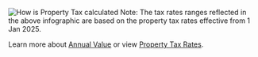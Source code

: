 ![How is Property Tax calculated](https://www.iras.gov.sg/images/default-source/illustrations-png/how-is-property-tax-calculated.png?sfvrsn=511442d8_0)
Note: The tax rates ranges reflected in the above infographic are based on the property tax rates effective from 1 Jan 2025.

Learn more about [Annual Value](https://www.iras.gov.sg/taxes/property-tax/property-owners/annual-value "Annual Value") or view [Property Tax Rates](https://www.iras.gov.sg/taxes/property-tax/property-owners/property-tax-rates "Property Tax Rates").
